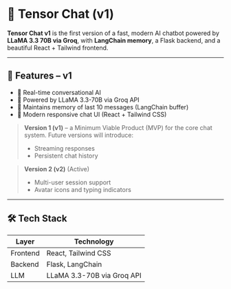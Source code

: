 # 🧠 Tensor Chat (v1)

**Tensor Chat v1** is the first version of a fast, modern AI chatbot powered by **LLaMA 3.3 70B via Groq**, with **LangChain memory**, a Flask backend, and a beautiful React + Tailwind frontend.

---

## 🚀 Features – v1

- 💬 Real-time conversational AI
- 🦙 Powered by LLaMA 3.3-70B via Groq API
- 🧠 Maintains memory of last 10 messages (LangChain buffer)
- 🎨 Modern responsive chat UI (React + Tailwind CSS)

> **Version 1 (v1)** – a Minimum Viable Product (MVP) for the core chat system. Future versions will introduce:
> - Streaming responses
> - Persistent chat history

> **Version 2 (v2)** (Active)
> - Multi-user session support
> - Avatar icons and typing indicators

---

## 🛠️ Tech Stack

| Layer       | Technology                     |
|-------------|--------------------------------|
| Frontend    | React, Tailwind CSS            |
| Backend     | Flask, LangChain               |
| LLM         | LLaMA 3.3-70B via Groq API     |

